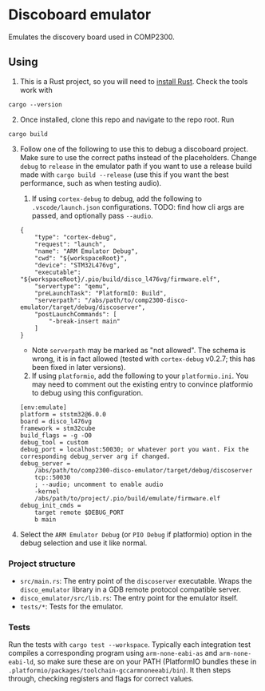 # Discoboard emulator

Emulates the discovery board used in COMP2300.

## Using

1. This is a Rust project, so you will need to [install Rust](https://www.rust-lang.org/tools/install). Check the tools work with
```
cargo --version
```

2. Once installed, clone this repo and navigate to the repo root. Run
```
cargo build
```

3. Follow one of the following to use this to debug a discoboard project. Make sure to use the correct paths instead of the placeholders. Change `debug` to `release` in the emulator path if you want to use a release build made with `cargo build --release` (use this if you want the best performance, such as when testing audio).

    1. If using `cortex-debug` to debug, add the following to `.vscode/launch.json` configurations. TODO: find how cli args are passed, and optionally pass `--audio`.

    ```
    {
        "type": "cortex-debug",
        "request": "launch",
        "name": "ARM Emulator Debug",
        "cwd": "${workspaceRoot}",
        "device": "STM32L476vg",
        "executable": "${workspaceRoot}/.pio/build/disco_l476vg/firmware.elf",
        "servertype": "qemu",
        "preLaunchTask": "PlatformIO: Build",
        "serverpath": "/abs/path/to/comp2300-disco-emulator/target/debug/discoserver",
        "postLaunchCommands": [
            "-break-insert main"
        ]
    }
    ```

    - Note `serverpath` may be marked as "not allowed". The schema is wrong, it is in fact allowed (tested with `cortex-debug` v0.2.7; this has been fixed in later versions).

    2. If using `platformio`, add the following to your `platformio.ini`. You may need to comment out the existing entry to convince platformio to debug using this configuration.

    ```
    [env:emulate]
    platform = ststm32@6.0.0
    board = disco_l476vg
    framework = stm32cube
    build_flags = -g -O0
    debug_tool = custom
    debug_port = localhost:50030; or whatever port you want. Fix the corresponding debug_server arg if changed.
    debug_server =
        /abs/path/to/comp2300-disco-emulator/target/debug/discoserver
        tcp::50030
        ; --audio; uncomment to enable audio
        -kernel
        /abs/path/to/project/.pio/build/emulate/firmware.elf
    debug_init_cmds =
        target remote $DEBUG_PORT
        b main
    ```

4. Select the `ARM Emulator Debug` (or `PIO Debug` if platformio) option in the debug selection and use it like normal.


### Project structure

- `src/main.rs`: The entry point of the `discoserver` executable. Wraps the `disco_emulator` library in a GDB remote protocol compatible server.
- `disco_emulator/src/lib.rs`: The entry point for the emulator itself.
- `tests/*`: Tests for the emulator.


### Tests

Run the tests with `cargo test --workspace`. Typically each integration test compiles a corresponding program using `arm-none-eabi-as` and `arm-none-eabi-ld`, so make sure these are on your PATH (PlatformIO bundles these in `.platformio/packages/toolchain-gccarmnoneeabi/bin`). It then steps through, checking registers and flags for correct values.
